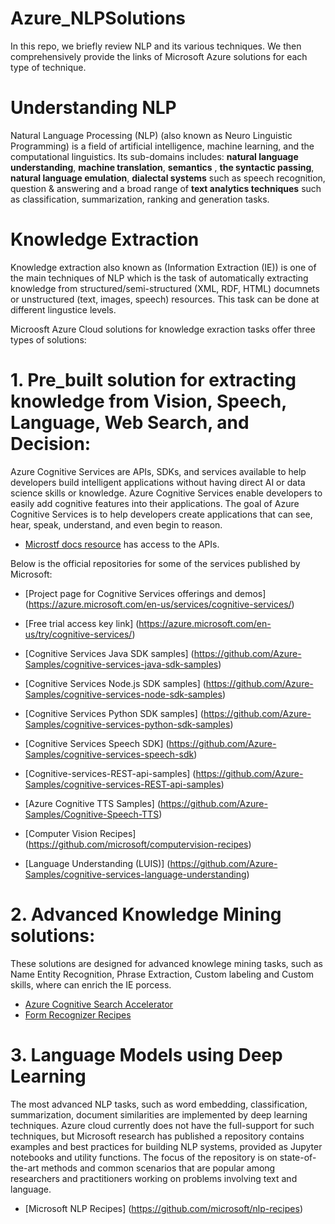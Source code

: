 # Azure_NLPSolutions
In this repo, we briefly review NLP and its various techniques. We then comprehensively provide the links of Microsoft Azure solutions for each type of technique.

# Understanding NLP
Natural Language Processing (NLP) (also known as Neuro Linguistic Programming) is a field of artificial intelligence, machine learning, and the computational linguistics. Its sub-domains includes: **natural language understanding**, **machine translation**, **semantics** , **the syntactic passing**, **natural language emulation**, **dialectal systems** such as speech recognition, question & answering and a broad range of **text analytics techniques** such as classification, summarization, ranking and generation tasks. 

# Knowledge Extraction 
Knowledge extraction also known as (Information Extraction (IE)) is one of the main techniques of NLP which is the task of automatically extracting knowledge from structured/semi-structured (XML, RDF, HTML) documnets or unstructured (text, images, speech) resources. This task can be done at different lingustice levels.  


Microosft Azure  Cloud solutions for knowledge exraction tasks offer three types of solutions: 

# 1. Pre_built solution for extracting knowledge from Vision, Speech, Language, Web Search, and Decision:
Azure Cognitive Services are APIs, SDKs, and services available to help developers build intelligent applications without having direct AI or data science skills or knowledge. Azure Cognitive Services enable developers to easily add cognitive features into their applications. The goal of Azure Cognitive Services is to help developers create applications that can see, hear, speak, understand, and even begin to reason. 

- [Microstf docs resource](https://docs.microsoft.com/en-us/azure/cognitive-services/Welcome#feedback) has access to the APIs. 

Below is the official repositories for some of the services published by Microsoft: 

- [Project page for Cognitive Services offerings and demos] (https://azure.microsoft.com/en-us/services/cognitive-services/)
- [Free trial access key link] (https://azure.microsoft.com/en-us/try/cognitive-services/)
- [Cognitive Services Java SDK samples] (https://github.com/Azure-Samples/cognitive-services-java-sdk-samples)
- [Cognitive Services Node.js SDK samples] (https://github.com/Azure-Samples/cognitive-services-node-sdk-samples)
- [Cognitive Services Python SDK samples] (https://github.com/Azure-Samples/cognitive-services-python-sdk-samples)

- [Cognitive Services Speech SDK] (https://github.com/Azure-Samples/cognitive-services-speech-sdk)
- [Cognitive-services-REST-api-samples] (https://github.com/Azure-Samples/cognitive-services-REST-api-samples)
- [Azure Cognitive TTS Samples] (https://github.com/Azure-Samples/Cognitive-Speech-TTS)

- [Computer Vision Recipes] (https://github.com/microsoft/computervision-recipes)

- [Language Understanding (LUIS)] (https://github.com/Azure-Samples/cognitive-services-language-understanding)

	
# 2. Advanced Knowledge Mining solutions:
These solutions are designed for advanced knowlege mining tasks, such as Name Entity Recognition, Phrase Extraction, Custom labeling and Custom skills, where can enrich the IE porcess. 
- [Azure Cognitive Search Accelerator](https://github.com/microsoft/azure-search-knowledge-mining)
- [Form Recognizer Recipes](https://github.com/microsoft/knowledge-extraction-recipes-forms)

# 3. Language Models using Deep Learning 
The most advanced NLP tasks, such as word embedding, classification, summarization, document similarities are implemented by deep learning techniques. Azure cloud currently does not have the full-support for such techniques, but Microsoft research has published a repository contains examples and best practices for building NLP systems, provided as Jupyter notebooks and utility functions. The focus of the repository is on state-of-the-art methods and common scenarios that are popular among researchers and practitioners working on problems involving text and language.  
- [Microsoft NLP Recipes] (https://github.com/microsoft/nlp-recipes)





 










